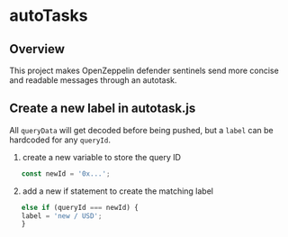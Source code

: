 # autoTasks 

## Overview 
This project makes OpenZeppelin defender sentinels send more concise and readable messages through an autotask. 

## Create a new label in autotask.js
All ```queryData``` will get decoded before being pushed, but a ```label``` can be hardcoded for any ```queryId```. 
  
  
  1. create a new variable to store the query ID 
  
  ```javascript 
     const newId = '0x...';
  ```
  
  2. add a new if statement to create the matching label 
  
  ```javascript
     else if (queryId === newId) {
     label = 'new / USD';
     }
  ```
